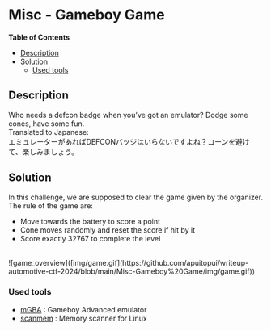 <h1> Misc - Gameboy Game</h1>

**Table of Contents**
- [Description](#description)
- [Solution](#solution)
  - [Used tools](#used-tools)

## Description
Who needs a defcon badge when you've got an emulator? Dodge some cones, have some fun.<br>
Translated to Japanese:<br>
エミュレーターがあればDEFCONバッジはいらないですよね？コーンを避けて、楽しみましょう。

## Solution
In this challenge, we are supposed to clear the game given by the organizer. 
The rule of the game are:
* Move towards the battery to score a point
* Cone moves randomly and reset the score if hit by it
* Score exactly 32767 to complete the level
<br>
![game_overview]([img/game.gif](https://github.com/apuitopui/writeup-automotive-ctf-2024/blob/main/Misc-Gameboy%20Game/img/game.gif))

### Used tools
* [mGBA](https://mgba.io/) : Gameboy Advanced emulator 
* [scanmem](https://github.com/scanmem/scanmem) : Memory scanner for Linux
